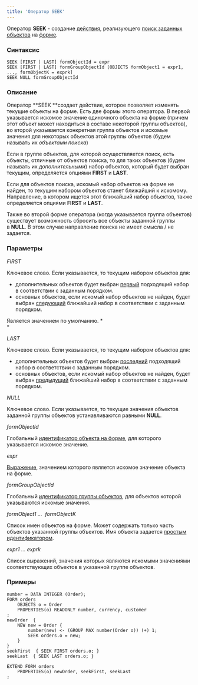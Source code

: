 ```yaml
---
title: 'Оператор SEEK'
---
```


Оператор **SEEK** - создание [действия](Actions.md), реализующего [поиск заданных объектов](Search_SEEK_.md) на [форме](Forms.md).

### Синтаксис

    SEEK [FIRST | LAST] formObjectId = expr
    SEEK [FIRST | LAST] formGroupObjectId [OBJECTS formObject1 = expr1, ..., formObjectK = exprk]
    SEEK NULL formGroupObjectId

### Описание

Оператор **SEEK **создает действие, которое позволяет изменять текущие объекты на форме. Есть две формы этого оператора. В первой указывается искомое значение одиночного объекта на форме (причем этот объект может находиться в составе некоторой группы объектов), во второй указывается конкретная группа объектов и искомые значения для некоторых объектов этой группы объектов (будем называть их *объектами поиска*)

Если в группе объектов, для которой осуществляется поиск, есть объекты, отличные от объектов поиска, то для таких объектов (будем называть их *дополнительными*) набор объектов, который будет выбран текущим, определяется опциями **FIRST** и **LAST**.

Если для объектов поиска, искомый набор объектов на форме не найден, то текущим набором объектов станет ближайший к искомому. Направление, в котором ищется этот ближайший набор объектов, также определяется опциями **FIRST** и **LAST**.

Также во второй форме оператора (когда указывается группа объектов) существует возможность сбросить все объекты заданной группы в **NULL**. В этом случае направление поиска не имеет смысла / не задается.

### Параметры

*FIRST*

Ключевое слово. Если указывается, то текущим набором объектов для:

-   дополнительных объектов будет выбран <u>первый</u> подходящий набор в соответствии с заданным порядком. 
-   основных объектов, если искомый набор объектов не найден, будет выбран <u>следующий</u> ближайший набор в соответствии с заданным порядком. 

Является значением по умолчанию. *  
*

*LAST*

Ключевое слово. Если указывается, то текущим набором объектов для:

-   дополнительных объектов будет выбран <u>последний</u> подходящий набор в соответствии с заданным порядком. 
-   основных объектов, если искомый набор объектов не найден, будет выбран <u>предыдущий</u> ближайший набор в соответствии с заданным порядком. 

*NULL*

Ключевое слово. Если указывается, то текущие значения объектов заданной группы объектов устанавливаются равными **NULL**.

*formObjectId*

Глобальный [идентификатор объекта на форме](IDs.md#groupobjectid-broken), для которого указывается искомое значение.

*expr*

[Выражение](Expression.md), значением которого является искомое значение объекта на форме.

*formGroupObjectId*

Глобальный [идентификатор группы объектов](IDs.md#groupobjectid-broken), для объектов которой указываются искомые значения.

*formObject1 ...  formObjectK*

Список имен объектов на форме. Может содержать только часть объектов указанной группы объектов. Имя объекта задается [простым идентификатором](IDs.md#id-broken).

*expr1 ... exprk*

Список выражений, значения которых являются искомыми значениями соответствующих объектов в указанной группе объектов.

### Примеры

```lsf
number = DATA INTEGER (Order);
FORM orders
    OBJECTS o = Order
    PROPERTIES(o) READONLY number, currency, customer
;
newOrder  {
    NEW new = Order {
        number(new) <- (GROUP MAX number(Order o)) (+) 1;
        SEEK orders.o = new;
    }
}
seekFirst  { SEEK FIRST orders.o; }
seekLast  { SEEK LAST orders.o; }

EXTEND FORM orders
    PROPERTIES(o) newOrder, seekFirst, seekLast
;
```

